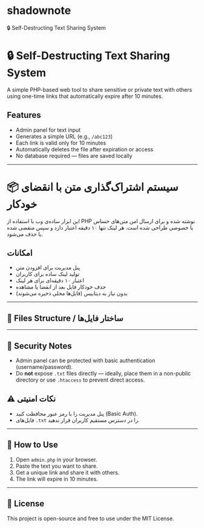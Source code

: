 # shadownote
🔒 Self-Destructing Text Sharing System
# 🔒 Self-Destructing Text Sharing System
A simple PHP-based web tool to share sensitive or private text with others using one-time links that automatically expire after 10 minutes.

## Features
- Admin panel for text input
- Generates a simple URL (e.g., `/abc123`)
- Each link is valid only for 10 minutes
- Automatically deletes the file after expiration or access
- No database required — files are saved locally

---

# 📦 سیستم اشتراک‌گذاری متن با انقضای خودکار
این ابزار ساده‌ی وب با استفاده از PHP نوشته شده و برای ارسال امن متن‌های حساس یا خصوصی طراحی شده است. هر لینک تنها ۱۰ دقیقه اعتبار دارد و سپس منقضی شده یا حذف می‌شود.

## امکانات
- پنل مدیریت برای افزودن متن
- تولید لینک ساده برای کاربران
- اعتبار ۱۰ دقیقه‌ای برای هر لینک
- حذف خودکار فایل بعد از انقضا یا مشاهده
- بدون نیاز به دیتابیس (فایل‌ها محلی ذخیره می‌شوند)

---

## 📁 Files Structure / ساختار فایل‌ها


---

## 🔐 Security Notes
- Admin panel can be protected with basic authentication (username/password).
- Do **not** expose `.txt` files directly — ideally, place them in a non-public directory or use `.htaccess` to prevent direct access.

## ⚠️ نکات امنیتی
- پنل مدیریت را با رمز عبور محافظت کنید (Basic Auth).
- فایل‌های `.txt` را در دسترس مستقیم کاربران قرار ندهید.

---

## 🧪 How to Use
1. Open `admin.php` in your browser.
2. Paste the text you want to share.
3. Get a unique link and share it with others.
4. The link will expire in 10 minutes.

---

## 🚀 License
This project is open-source and free to use under the MIT License.
